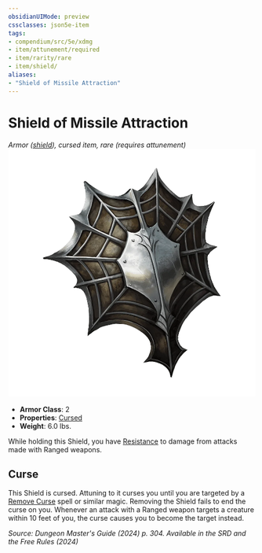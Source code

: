 ```yaml
---
obsidianUIMode: preview
cssclasses: json5e-item
tags:
- compendium/src/5e/xdmg
- item/attunement/required
- item/rarity/rare
- item/shield/
aliases: 
- "Shield of Missile Attraction"
---
```

# Shield of Missile Attraction
*Armor ([shield](/3-Mechanics/CLI/items/shield-xphb.md)), cursed item, rare (requires attunement)*  
![](/3-Mechanics/CLI/items/img/shield-of-missile-attraction.webp#right)

- **Armor Class**: 2
- **Properties**: [Cursed](item-properties.md#Cursed%20Items)
- **Weight**: 6.0 lbs.

While holding this Shield, you have [Resistance](/3-Mechanics/CLI/variant-rules/resistance-xphb.md) to damage from attacks made with Ranged weapons.

## Curse

This Shield is cursed. Attuning to it curses you until you are targeted by a [Remove Curse](/3-Mechanics/CLI/spells/remove-curse-xphb.md) spell or similar magic. Removing the Shield fails to end the curse on you. Whenever an attack with a Ranged weapon targets a creature within 10 feet of you, the curse causes you to become the target instead.

*Source: Dungeon Master's Guide (2024) p. 304. Available in the <span title='Systems Reference Document (5.2)'>SRD</span> and the Free Rules (2024)*